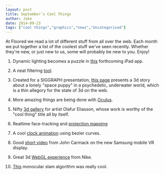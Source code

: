 ```yaml
---
layout: post
title: September's Cool Things
author: Jake
date: 2014-09-23
tags: ["cool things","graphics","news","Uncategorised"]
---
```


At Floored we read a lot of different stuff from all over the web. Each month we put together a list of the coolest stuff we've seen recently. Whether they're new, or just new to us, some will probably be new to you. Enjoy!

1.  Dynamic lighting becomes a puzzle in&nbsp;[this](http://www.shadowmatic.com/)&nbsp;forthcoming iPad app.

2.  A neat filtering&nbsp;[tool](http://david.li/filtering/).

3.  Created for a SIGGRAPH presentation,&nbsp;[this page](http://cabbi.bo/webby/)&nbsp;presents a&nbsp;<span>3d</span>&nbsp;story about a lonely "space puppy" in a psychedelic, underwater world, which is a thin allegory for the state of&nbsp;<span>3d</span>&nbsp;on the web.

4.  More amazing things are being done with&nbsp;[Oculus](https://share.oculusvr.com/app/ue4-rollercoaster).

5.  Nifty&nbsp;[<span>3d</span>&nbsp;gallery](http://olafureliasson.net/)&nbsp;for artist Olafur Eliasson, whose work is worthy of the "cool thing" title all by itself.

6.  Realtime face-tracking and&nbsp;[projection mapping](http://vimeo.com/103425574)

7.  A cool&nbsp;[clock animation](http://jackf.net/bezier-clock/)&nbsp;using bezier curves.

8.  Good&nbsp;[short video](https://www.youtube.com/watch?v=VO6T4M4VMuk&t=4m16s)&nbsp;from John Carmack on the new Samsung mobile VR display.

9.  Great&nbsp;<span>3d</span>&nbsp;[WebGL experience](http://riskeverything.nike.com/)&nbsp;from Nike.

10.  [This](https://www.youtube.com/watch?v=GnuQzP3gty4&feature=youtu.be)&nbsp;monocular slam algorithm was really cool.